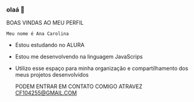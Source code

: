 ### olaá 👋

<!--
**carolcb2/carolcb2** is a ✨ _special_ ✨ repository because its `README.md` (this file) appears on your GitHub profile
--> BOAS VINDAS AO MEU PERFIL
    Meu nome é Ana Carolina
  * Estou estudando no ALURA
  * Estou me desenvolvendo na linguagem JavaScrips
  * Utilizo esse espaço  para minha organização e compartilhamento
    dos meus projetos desenvolvidos

    PODEM ENTRAR EM CONTATO COMIGO ATRAVEZ
    CF104255@GMAIL.COM
